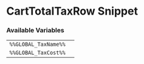 # CartTotalTaxRow Snippet

### Available Variables
|||
|---|---|
| `%%GLOBAL_TaxName%%` |
| `%%GLOBAL_TaxCost%%` |
